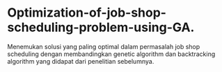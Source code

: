 # Optimization-of-job-shop-scheduling-problem-using-GA.
Menemukan solusi yang paling optimal dalam permasalah job shop scheduling dengan membandingkan genetic algorithm dan backtracking algorithm yang didapat dari penelitian sebelumnya.
